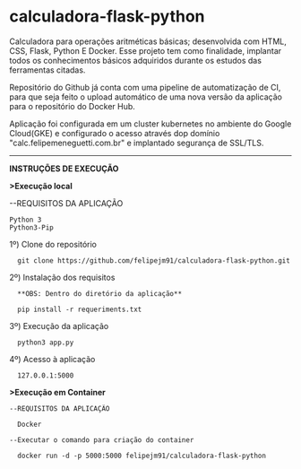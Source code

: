 # calculadora-flask-python


  Calculadora para operações aritméticas básicas; desenvolvida com HTML, CSS, Flask, Python E Docker. Esse projeto tem como finalidade, implantar todos os conhecimentos básicos adquiridos durante os estudos das ferramentas citadas. 

  Repositório do Github já conta com uma pipeline de automatização de CI, para que seja feito o upload automático de uma nova versão da aplicação para o repositório do Docker Hub.
  
  Aplicação foi configurada em um cluster kubernetes no ambiente do Google Cloud(GKE) e configurado o acesso através dop domínio "calc.felipemeneguetti.com.br" e implantado segurança de SSL/TLS. 
  
 

----------------------------------


**INSTRUÇÕES DE EXECUÇÃO**


**>Execução local**

  --REQUISITOS DA APLICAÇÃO
  
    Python 3
    Python3-Pip

  1º) Clone do repositório
      
      git clone https://github.com/felipejm91/calculadora-flask-python.git
      
  2º) Instalação dos requisitos
  
      **OBS: Dentro do diretório da aplicação**
      
      pip install -r requeriments.txt
      
  3º) Execução da aplicação
    
      python3 app.py
      
  4º) Acesso à aplicação
       
      127.0.0.1:5000
               
      
 **>Execução em Container**
 
 
    --REQUISITOS DA APLICAÇÃO
    
      Docker
      
    --Executar o comando para criação do container
      
      docker run -d -p 5000:5000 felipejm91/calculadora-flask-python
      
      
